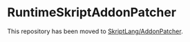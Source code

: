 # RuntimeSkriptAddonPatcher

This repository has been moved to [SkriptLang/AddonPatcher](https://github.com/SkriptLang/AddonPatcher).
